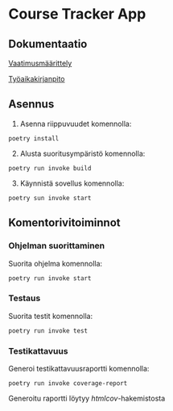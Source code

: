 # Course Tracker App

## Dokumentaatio

[Vaatimusmäärittely](https://github.com/juhana-peltomaa/ot-harjoitustyo/blob/master/dokumentaatio/vaatimusmaarittely.md)

[Työaikakirjanpito](https://github.com/juhana-peltomaa/ot-harjoitustyo/blob/master/dokumentaatio/tuntikirjanpito.md)

## Asennus

1. Asenna riippuvuudet komennolla:

```poetry install```

2. Alusta suoritusympäristö komennolla:

```poetry run invoke build```

3. Käynnistä sovellus komennolla:

```poetry sun invoke start```

## Komentorivitoiminnot

### Ohjelman suorittaminen

Suorita ohjelma komennolla:

```poetry run invoke start```

### Testaus
Suorita testit komennolla:

```poetry run invoke test```

### Testikattavuus
Generoi testikattavuusraportti komennolla:

```poetry run invoke coverage-report```

Generoitu raportti löytyy _htmlcov_-hakemistosta
